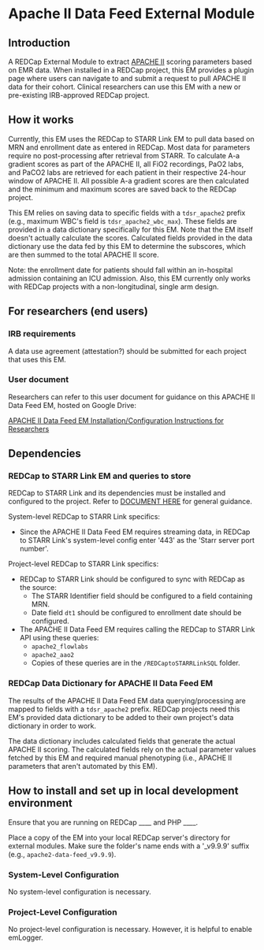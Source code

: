 # Apache II Data Feed External Module

## Introduction
A REDCap External Module to extract [APACHE II](https://pubmed.ncbi.nlm.nih.gov/3928249/) scoring parameters based on EMR data.
When installed in a REDCap project, this EM provides a plugin page where users can navigate to and submit a request to pull APACHE II data for their cohort.
Clinical researchers can use this EM with a new or pre-existing IRB-approved REDCap project.

## How it works
Currently, this EM uses the REDCap to STARR Link EM to pull data based on MRN and enrollment date as entered in REDCap.
Most data for parameters require no post-processing after retrieval from STARR.
To calculate A-a gradient scores as part of the APACHE II, all FiO2 recordings, PaO2 labs, and PaCO2 labs are retrieved for each patient in their respective 24-hour window of APACHE II.
All possible A-a gradient scores are then calculated and the minimum and maximum scores are saved back to the REDCap project.

This EM relies on saving data to specific fields with a `tdsr_apache2` prefix (e.g., maximum WBC's field is `tdsr_apache2_wbc_max`).
These fields are provided in a data dictionary specifically for this EM.
Note that the EM itself doesn't actually calculate the scores.
Calculated fields provided in the data dictionary use the data fed by this EM to determine the subscores, which are then summed to the total APACHE II score.

Note: the enrollment date for patients should fall within an in-hospital admission containing an ICU admission.
Also, this EM currently only works with REDCap projects with a non-longitudinal, single arm design.

## For researchers (end users)
### IRB requirements
A data use agreement (attestation?) should be submitted for each project that uses this EM.

### User document
Researchers can refer to this user document for guidance on this APACHE II Data Feed EM, hosted on Google Drive:

[APACHE II Data Feed EM Installation/Configuration Instructions for Researchers]()

## Dependencies
### REDCap to STARR Link EM and queries to store
REDCap to STARR Link and its dependencies must be installed and configured to the project.
Refer to [DOCUMENT HERE]() for general guidance.

System-level REDCap to STARR Link specifics:
- Since the APACHE II Data Feed EM requires streaming data, in REDCap to STARR Link's system-level config enter '443' as the 'Starr server port number'.

Project-level REDCap to STARR Link specifics:
- REDCap to STARR Link should be configured to sync with REDCap as the source:
  - The STARR Identifier field should be configured to a field containing MRN.
  - Date field `dt1` should be configured to enrollment date should be configured.
- The APACHE II Data Feed EM requires calling the REDCap to STARR Link API using these queries:
  - `apache2_flowlabs`
  - `apache2_aao2`
  - Copies of these queries are in the `/REDCaptoSTARRLinkSQL` folder.

### REDCap Data Dictionary for APACHE II Data Feed EM
The results of the APACHE II Data Feed EM data querying/processing are mapped to fields with a `tdsr_apache2` prefix.
REDCap projects need this EM's provided data dictionary to be added to their own project's data dictionary in order to work.

The data dictionary includes calculated fields that generate the actual APACHE II scoring.
The calculated fields rely on the actual parameter values fetched by this EM and required manual phenotyping (i.e., APACHE II parameters that aren't automated by this EM).

## How to install and set up in local development environment
Ensure that you are running on REDCap ____ and PHP ____.

Place a copy of the EM into your local REDCap server's directory for external modules.
Make sure the folder's name ends with a '_v9.9.9' suffix (e.g., `apache2-data-feed_v9.9.9`).

### System-Level Configuration
No system-level configuration is necessary.

### Project-Level Configuration
No project-level configuration is necessary. However, it is helpful to enable emLogger.
